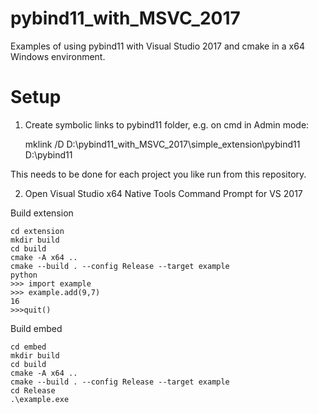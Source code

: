 # pybind11_with_MSVC_2017

Examples of using pybind11 with Visual Studio 2017 and cmake in a x64 Windows environment.

# Setup

1. Create symbolic links to pybind11 folder, e.g. on cmd in Admin mode:

    mklink /D D:\pybind11_with_MSVC_2017\simple_extension\pybind11 D:\pybind11
    
This needs to be done for each project you like run from this repository.


2. Open Visual Studio x64 Native Tools Command Prompt for VS 2017

Build extension

    cd extension
    mkdir build
    cd build
    cmake -A x64 ..
    cmake --build . --config Release --target example
    python
    >>> import example
    >>> example.add(9,7)
    16
    >>>quit()

    
Build embed

    cd embed
    mkdir build
    cd build
    cmake -A x64 ..
    cmake --build . --config Release --target example
    cd Release
    .\example.exe
    
    
    